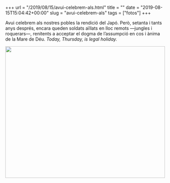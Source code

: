 +++
url = "/2019/08/15/avui-celebrem-als.html"
title = ""
date = "2019-08-15T15:04:42+00:00"
slug = "avui-celebrem-als"
tags = ["fotos"]
+++

Avui celebrem als nostres pobles la rendició del Japó. Però, setanta i tants anys després, encara queden soldats aïllats en lloc remots —jungles i roquerars—, renitents a acceptar el dogma de l’assumpció en cos i ànima de la Mare de Déu. *Today, Thursday, is legal holiday.*

<img src="/uploads/2019/5a8f67be36.jpg" width="500" height="411" alt="" />
